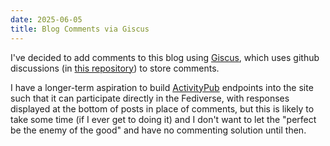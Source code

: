 ```yaml
---
date: 2025-06-05
title: Blog Comments via Giscus
---
```


I've decided to add comments to this blog using [Giscus](https://giscus.app/), which uses github discussions (in [this repository](https://github.com/Foo42/julianhaeger-dot-com-comments/discussions)) to store comments.

I have a longer-term aspiration to build [ActivityPub](https://www.w3.org/TR/activitypub/) endpoints into the site such that it can participate directly in the Fediverse, with responses displayed at the bottom of posts in place of comments, but this is likely to take some time (if I ever get to doing it) and I don't want to let the "perfect be the enemy of the good" and have no commenting solution until then.
